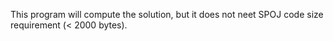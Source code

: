 This program will compute the solution, but it does not neet SPOJ code size requirement (< 2000 bytes).
